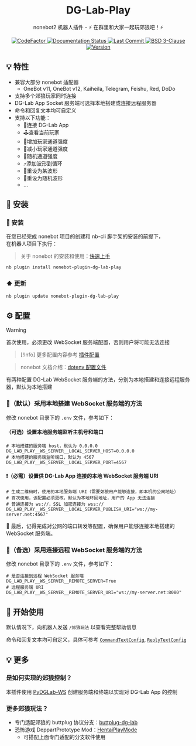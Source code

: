 <h1 align="center">
  DG-Lab-Play
</h1>

<p align="center">
  nonebot2 机器人插件 - ⚡ 在群里和大家一起玩郊狼吧！⚡
</p>

<p align="center">
  <a href="https://www.codefactor.io/repository/github/ljzd-pro/nonebot-plugin-dg-lab-play">
    <img src="https://www.codefactor.io/repository/github/ljzd-pro/nonebot-plugin-dg-lab-play/badge" alt="CodeFactor" />
  </a>

  <a href='https://dg-lab-play.readthedocs.io/'>
    <img src='https://readthedocs.org/projects/dg-lab-play/badge/?version=latest' alt='Documentation Status' />
  </a>

  <a href="https://github.com/Ljzd-PRO/nonebot-plugin-dg-lab-play/activity">
    <img src="https://img.shields.io/github/last-commit/Ljzd-PRO/nonebot-plugin-dg-lab-play/master" alt="Last Commit"/>
  </a>

  <a href="./LICENSE">
    <img src="https://img.shields.io/github/license/Ljzd-PRO/nonebot-plugin-dg-lab-play" alt="BSD 3-Clause"/>
  </a>

  <a href="https://pypi.org/project/nonebot-plugin-dg-lab-play" target="_blank">
    <img src="https://img.shields.io/github/v/release/Ljzd-PRO/nonebot-plugin-dg-lab-play?logo=python" alt="Version">
  </a>
</p>

## 💡 特性

- 兼容大部分 nonebot 适配器
  - OneBot v11, OneBot v12, Kaiheila, Telegram, Feishu, Red, DoDo
- 支持多个郊狼玩家同时连接
- DG-Lab App Socket 服务端可选择本地搭建或连接远程服务器
- 命令和回复文本均可自定义
- 支持以下功能：
    - 📲连接 DG-Lab App
    - 🕹️查看当前玩家
    - 🔺增加玩家通道强度
    - 🔻减小玩家通道强度
    - 🎲随机通道强度
    - ⤴️添加波形到循环
    - 🔄️重设为某波形
    - 🎲重设为随机波形
    - ...

## 🔨 安装

### 🔨 安装
在您已经完成 nonebot 项目的创建和 nb-cli 脚手架的安装的前提下，\
在机器人项目下执行：
> 关于 nonebot 的安装和使用：[快速上手](https://nonebot.dev/docs/2.3.0/quick-start)

```bash
nb plugin install nonebot-plugin-dg-lab-play
```

### ⬆️ 更新

```bash
nb plugin update nonebot-plugin-dg-lab-play
```

## ⚙️ 配置

> [!Warning]
> 首次使用，必须更改 WebSocket 服务端配置，否则用户将可能无法连接

> [!Info]
> 更多配置内容参考 [插件配置]()

> nonebot 文档介绍：[dotenv 配置文件](https://nonebot.dev/docs/2.3.0/appendices/config#dotenv-%E9%85%8D%E7%BD%AE%E6%96%87%E4%BB%B6)

有两种配置 DG-Lab WebSocket 服务端的方法，分别为本地搭建和连接远程服务器，默认为本地搭建

### 📌（默认）采用本地搭建 WebSocket 服务端的方法

修改 nonebot 目录下的 `.env` 文件，参考如下：

#### （可选）设置本地服务端监听主机号和端口
```dotenv
# 本地搭建的服务端 host，默认为 0.0.0.0
DG_LAB_PLAY__WS_SERVER__LOCAL_SERVER_HOST=0.0.0.0
# 本地搭建的服务端监听端口，默认为 4567
DG_LAB_PLAY__WS_SERVER__LOCAL_SERVER_PORT=4567
```

#### ❗（必需）设置供 DG-Lab App 连接的本地 WebSocket 服务端 URI

```dotenv
# 生成二维码时，使用的本地服务端 URI（需要郊狼用户能够连接，即本机的公网地址）
# 首次使用，该配置必须更改，默认为本地环回地址，用户的 App 无法连接
# 普通连接为 ws://，SSL 加密连接为 wss://
DG_LAB_PLAY__WS_SERVER__LOCAL_SERVER_PUBLISH_URI="ws://my-server.net:4567"
```

📡 最后，记得完成对公网的端口转发等配置，确保用户能够连接本地搭建的 WebSocket 服务端。

### 📌（备选）采用连接远程 WebSocket 服务端的方法

修改 nonebot 目录下的 `.env` 文件，参考如下：

```dotenv
# 是否连接到远程 WebSocket 服务端
DG_LAB_PLAY__WS_SERVER__REMOTE_SERVER=True
# 远程服务端 URI
DG_LAB_PLAY__WS_SERVER__REMOTE_SERVER_URI="ws://my-server.net:8080"
```

## 🎉 开始使用

默认情况下，向机器人发送 `/郊狼玩法` 以查看完整帮助信息

命令和回复文本均可自定义，具体可参考
[`CommandTextConfig`](), 
[`ReplyTextConfig`]()

## 💡 更多

### 是如何实现的郊狼控制？

本插件使用 [PyDGLab-WS](https://github.com/Ljzd-PRO/PyDGLab-WS) 创建服务端和终端以实现对 DG-Lab App 的控制

### 更多郊狼玩法？

- 专门适配郊狼的 buttplug 协议分支：[buttplug-dg-lab](https://github.com/Ljzd-PRO/buttplug-dg-lab)
- 恐怖游戏 DeppartPrototype Mod：[HentaiPlayMode](https://github.com/Ljzd-PRO/DeppartPrototypeHentaiPlayMod)
    - 可搭配上面专门适配的分支软件使用